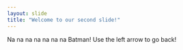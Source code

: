 ```yaml
---
layout: slide
title: "Welcome to our second slide!"
---
```

Na na na na na na na Batman!
Use the left arrow to go back!
